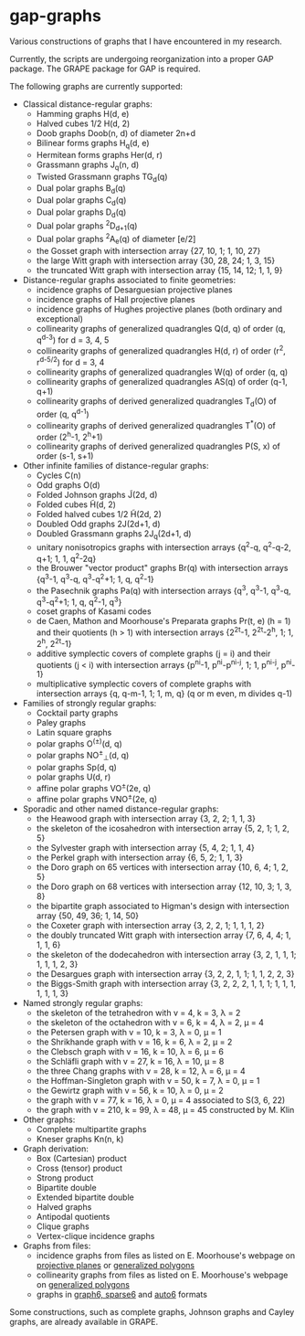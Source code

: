 gap-graphs
==========

Various constructions of graphs that I have encountered in my research.

Currently, the scripts are undergoing reorganization into a proper GAP package.
The GRAPE package for GAP is required.

The following graphs are currently supported:

* Classical distance-regular graphs:
  * Hamming graphs H(d, e)
  * Halved cubes 1/2 H(d, 2)
  * Doob graphs Doob(n, d) of diameter 2n+d
  * Bilinear forms graphs H<sub>q</sub>(d, e)
  * Hermitean forms graphs Her(d, r)
  * Grassmann graphs J<sub>q</sub>(n, d)
  * Twisted Grassmann graphs TG<sub>d</sub>(q)
  * Dual polar graphs B<sub>d</sub>(q)
  * Dual polar graphs C<sub>d</sub>(q)
  * Dual polar graphs D<sub>d</sub>(q)
  * Dual polar graphs <sup>2</sup>D<sub>d+1</sub>(q)
  * Dual polar graphs <sup>2</sup>A<sub>e</sub>(q) of diameter [e/2]
  * the Gosset graph with intersection array {27, 10, 1; 1, 10, 27}
  * the large Witt graph with intersection array {30, 28, 24; 1, 3, 15}
  * the truncated Witt graph with intersection array {15, 14, 12; 1, 1, 9}
* Distance-regular graphs associated to finite geometries:
  * incidence graphs of Desarguesian projective planes
  * incidence graphs of Hall projective planes
  * incidence graphs of Hughes projective planes (both ordinary and exceptional)
  * collinearity graphs of generalized quadrangles Q(d, q) of order (q, q<sup>d-3</sup>) for d = 3, 4, 5
  * collinearity graphs of generalized quadrangles H(d, r) of order (r<sup>2</sup>, r<sup>d-5/2</sup>) for d = 3, 4
  * collinearity graphs of generalized quadrangles W(q) of order (q, q)
  * collinearity graphs of generalized quadrangles AS(q) of order (q-1, q+1)
  * collinearity graphs of derived generalized quadrangles T<sub>d</sub>(O) of order (q, q<sup>d-1</sup>)
  * collinearity graphs of derived generalized quadrangles T<sup>*</sup>(O) of order (2<sup>h</sup>-1, 2<sup>h</sup>+1)
  * collinearity graphs of derived generalized quadrangles P(S, x) of order (s-1, s+1)
* Other infinite families of distance-regular graphs:
  * Cycles C(n)
  * Odd graphs O(d)
  * Folded Johnson graphs J̃(2d, d)
  * Folded cubes H̃(d, 2)
  * Folded halved cubes 1/2 H̃(2d, 2)
  * Doubled Odd graphs 2J(2d+1, d)
  * Doubled Grassmann graphs 2J<sub>q</sub>(2d+1, d)
  * unitary nonisotropics graphs with intersection arrays {q<sup>2</sup>-q, q<sup>2</sup>-q-2, q+1; 1, 1, q<sup>2</sup>-2q}
  * the Brouwer "vector product" graphs Br(q) with intersection arrays {q<sup>3</sup>-1, q<sup>3</sup>-q, q<sup>3</sup>-q<sup>2</sup>+1; 1, q, q<sup>2</sup>-1}
  * the Pasechnik graphs Pa(q) with intersection arrays {q<sup>3</sup>, q<sup>3</sup>-1, q<sup>3</sup>-q, q<sup>3</sup>-q<sup>2</sup>+1; 1, q, q<sup>2</sup>-1, q<sup>3</sup>}
  * coset graphs of Kasami codes
  * de Caen, Mathon and Moorhouse's Preparata graphs Pr(t, e) (h = 1) and their quotients (h > 1) with intersection arrays {2<sup>2t</sup>-1, 2<sup>2t</sup>-2<sup>h</sup>, 1; 1, 2<sup>h</sup>, 2<sup>2t</sup>-1}
  * additive symplectic covers of complete graphs (j = i) and their quotients (j < i) with intersection arrays {p<sup>ni</sup>-1, p<sup>ni</sup>-p<sup>ni-j</sup>, 1; 1, p<sup>ni-j</sup>, p<sup>ni</sup>-1}
  * multiplicative symplectic covers of complete graphs with intersection arrays {q, q-m-1, 1; 1, m, q} (q or m even, m divides q-1)
* Families of strongly regular graphs:
  * Cocktail party graphs
  * Paley graphs
  * Latin square graphs
  * polar graphs O<sup>(±)</sup>(d, q)
  * polar graphs NO<sup>±</sup><sub>⊥</sub>(d, q)
  * polar graphs Sp(d, q)
  * polar graphs U(d, r)
  * affine polar graphs VO<sup>±</sup>(2e, q)
  * affine polar graphs VNO<sup>±</sup>(2e, q)
* Sporadic and other named distance-regular graphs:
  * the Heawood graph with intersection array {3, 2, 2; 1, 1, 3}
  * the skeleton of the icosahedron with intersection array {5, 2, 1; 1, 2, 5}
  * the Sylvester graph with intersection array {5, 4, 2; 1, 1, 4}
  * the Perkel graph with intersection array {6, 5, 2; 1, 1, 3}
  * the Doro graph on 65 vertices with intersection array {10, 6, 4; 1, 2, 5}
  * the Doro graph on 68 vertices with intersection array {12, 10, 3; 1, 3, 8}
  * the bipartite graph associated to Higman's design with intersection array {50, 49, 36; 1, 14, 50}
  * the Coxeter graph with intersection array {3, 2, 2, 1; 1, 1, 1, 2}
  * the doubly truncated Witt graph with intersection array {7, 6, 4, 4; 1, 1, 1, 6}
  * the skeleton of the dodecahedron with intersection array {3, 2, 1, 1, 1; 1, 1, 1, 2, 3}
  * the Desargues graph with intersection array {3, 2, 2, 1, 1; 1, 1, 2, 2, 3}
  * the Biggs-Smith graph with intersection array {3, 2, 2, 2, 1, 1, 1; 1, 1, 1, 1, 1, 1, 3}
* Named strongly regular graphs:
  * the skeleton of the tetrahedron with v = 4, k = 3, λ = 2
  * the skeleton of the octahedron with v = 6, k = 4, λ = 2, μ = 4
  * the Petersen graph with v = 10, k = 3, λ = 0, μ = 1
  * the Shrikhande graph with v = 16, k = 6, λ = 2, μ = 2
  * the Clebsch graph with v = 16, k = 10, λ = 6, μ = 6
  * the Schläfli graph with v = 27, k = 16, λ = 10, μ = 8
  * the three Chang graphs with v = 28, k = 12, λ = 6, μ = 4
  * the Hoffman-Singleton graph with v = 50, k = 7, λ = 0, μ = 1
  * the Gewirtz graph with v = 56, k = 10, λ = 0, μ = 2
  * the graph with v = 77, k = 16, λ = 0, μ = 4 associated to S(3, 6, 22)
  * the graph with v = 210, k = 99, λ = 48, μ = 45 constructed by M. Klin
* Other graphs:
  * Complete multipartite graphs
  * Kneser graphs Kn(n, k)
* Graph derivation:
  * Box (Cartesian) product
  * Cross (tensor) product
  * Strong product
  * Bipartite double
  * Extended bipartite double
  * Halved graphs
  * Antipodal quotients
  * Clique graphs
  * Vertex-clique incidence graphs
* Graphs from files:
  * incidence graphs from files as listed on E. Moorhouse's webpage on [projective planes](http://www.uwyo.edu/moorhouse/pub/planes/) or [generalized polygons](http://www.uwyo.edu/moorhouse/pub/genpoly/)
  * collinearity graphs from files as listed on E. Moorhouse's webpage on [generalized polygons](http://www.uwyo.edu/moorhouse/pub/genpoly/)
  * graphs in [graph6, sparse6](https://cs.anu.edu.au/~bdm/data/formats.html) and [auto6](auto6.md) formats

Some constructions, such as complete graphs, Johnson graphs and Cayley graphs,
are already available in GRAPE.
